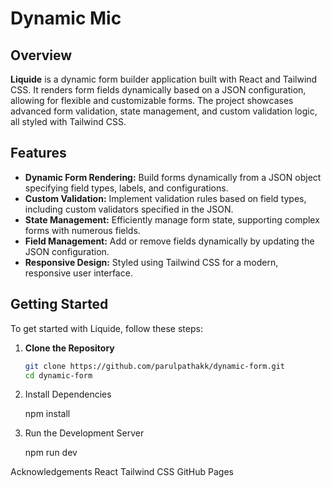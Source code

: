 # Dynamic Mic

## Overview

**Liquide** is a dynamic form builder application built with React and Tailwind CSS. It renders form fields dynamically based on a JSON configuration, allowing for flexible and customizable forms. The project showcases advanced form validation, state management, and custom validation logic, all styled with Tailwind CSS.

## Features

- **Dynamic Form Rendering:** Build forms dynamically from a JSON object specifying field types, labels, and configurations.
- **Custom Validation:** Implement validation rules based on field types, including custom validators specified in the JSON.
- **State Management:** Efficiently manage form state, supporting complex forms with numerous fields.
- **Field Management:** Add or remove fields dynamically by updating the JSON configuration.
- **Responsive Design:** Styled using Tailwind CSS for a modern, responsive user interface.

## Getting Started

To get started with Liquide, follow these steps:

1. **Clone the Repository**

   ```bash
   git clone https://github.com/parulpathakk/dynamic-form.git
   cd dynamic-form

2. Install Dependencies

    npm install

3. Run the Development Server

    npm run dev

Acknowledgements
React
Tailwind CSS
GitHub Pages 

